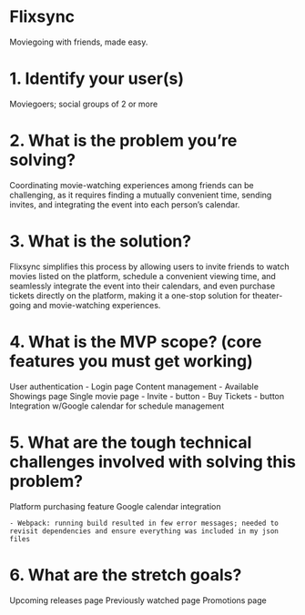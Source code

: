 # Flixsync
Moviegoing with friends, made easy.


# 1. Identify your user(s)
Moviegoers; social groups of 2 or more 

# 2. What is the problem you’re solving?
Coordinating movie-watching experiences among friends can be challenging, as it requires finding a mutually convenient time, sending invites, and integrating the event into each person’s calendar.

# 3. What is the solution?
Flixsync simplifies this process by allowing users to invite friends to watch movies listed on the platform, schedule a convenient viewing time, and seamlessly integrate the event into their calendars, and even purchase tickets directly on the platform, making it a one-stop solution for theater-going and movie-watching experiences.

# 4. What is the MVP scope? (core features you must get working)
User authentication
    - Login page 
Content management
    - Available Showings page 
Single movie page
    - Invite - button
    - Buy Tickets - button 
Integration w/Google calendar for schedule management

# 5. What are the tough technical challenges involved with solving this problem?
Platform purchasing feature 
Google calendar integration 

    - Webpack: running build resulted in few error messages; needed to revisit dependencies and ensure everything was included in my json files

# 6. What are the stretch goals?
Upcoming releases page
Previously watched page 
Promotions page 

